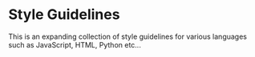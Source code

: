 # Style Guidelines

This is an expanding collection of style guidelines for various languages such as JavaScript, HTML, Python etc...
